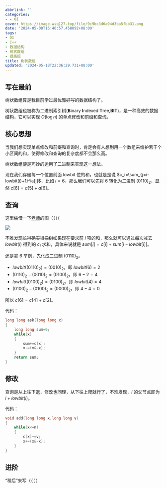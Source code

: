 ```yaml
---
abbrlink: ''
categories:
- - OI
cover: https://image.wsq127.top/file/9c9bc3d6a94d3ba5fbb31.png
date: '2024-05-08T16:40:57.458092+08:00'
tags:
- OI
- C++
- 数据结构
- 树状数组
- 提高组
title: 树状数组
updated: '2024-05-18T22:36:29.731+08:00'
---
```

## 写在最前

树状数组算是我目前学过最优雅~~好写~~的数据结构了。

树状数组也被称为二进制索引树(**B**inary **I**ndexed **T**ree,**BIT**)，是一种高效的数据结构，它可以实现 $O(\log n)$ 的单点修改和前缀和查询。

## 核心思想

当我们想实现单点修改和前缀和查询时，肯定会有人想到用一个数组来维护若干个小区间的和，使得修改和查询的复杂度都不会那么高。

树状数组便是巧妙的运用了二进制来实现这一想法。

现在我们存储每一个位置前面 lowbit 位的和，也就是是说 $c_i=\sum_{j=i-lowbit(i)+1}^ia[j]$，比如 $i=6$，那么我们可以先将 6 转化为二进制 $(0110)_2$，显然 $c[6]=a[5]+a[6]$。

## 查询

这里~~偷~~借一下[老师](https://ganmouren.github.io)的图（（（（

![](https://ganmouren.github.io/BIT/%E6%A0%91%E7%8A%B6%E6%95%B0%E7%BB%84.jpg)

不难发现~~长得确实很像树~~如果现在要求前 $i$ 项的和，那么就可以通过每次减去 $lowbit(i)$ 得到的 $c_i$ 求和，具体来说就是 $sum[i]=c[i]+sum[i-lowbit[i]]$。

还是拿 6 举例，先化成二进制 $(0110)_2$。

- $lowbit((0110)_2)=(0010)_2$，即 $lowbit(6)=2$
- $(0110)_2-(0010)_2=(0100)_2$，即 $6-2=4$
- $lowbit((0100)_2)=(0100)_2$，即 $lowbit(4)=4$
- $(0100)_2-(0100)_2=(0000)_2$，即 $4-4=0$

所以 $c[6]=c[4]+c[2]$。

代码：

```cpp
long long ask(long long x)
{
    long long sum=0;
    while(x)
    {
        sum+=c[x];
        x-=(x&-x);
    }
    return sum;
}
```

## 修改

查询是从上往下退，修改也同理，从下往上爬就行了，不难发现，$i$ 的父节点即为 $i+lowbit(i)$。

代码：

```cpp
void add(long long x,long long v)
{
    while(x<=n)
    {
        c[x]+=v;
        x+=(x&-x);
    }
}
```

## 进阶

“稍后”来写（（（（
